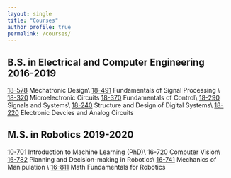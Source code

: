 ```yaml
---
layout: single
title: "Courses"
author_profile: true
permalink: /courses/
---
```


## B.S. in Electrical and Computer Engineering  2016-2019
[18-578][18_578] Mechatronic Design\\
[18-491][18_491] Fundamentals of Signal Processing \\
[18-320][18_320] Microelectronic Circuits 
[18-370][18_370] Fundamentals of Control\\
[18-290][18_290] Signals and Systems\\
[18-240][18_240] Structure and Design of Digital Systems\\
[18-220][18_220] Electronic Devcies and Analog Circuits

## M.S. in Robotics  2019-2020
[10-701][10_701] Introduction to Machine Learning (PhD)\\
16-720 Computer Vision\\
[16-782][16_782] Planning and Decision-making in Robotics\\
[16-741][16_741] Mechanics of Manipulation \\
[16-811][16_811] Math Fundamentals for Robotics 

<!-- Link alias -->
[18_578]: https://sites.google.com/site/cmumechatronicdesign/
[18_491]: http://course.ece.cmu.edu/~ece491/
[18_320]: https://courses.ece.cmu.edu/18320
[18_370]: https://courses.ece.cmu.edu/18370
[18_220]: https://courses.ece.cmu.edu/18220
[18_290]: https://courses.ece.cmu.edu/18290
[18_240]: https://courses.ece.cmu.edu/18240

[10_701]: https://www.cs.cmu.edu/~lwehbe/10701_S19/
[16_782]: http://www.cs.cmu.edu/~maxim/classes/robotplanning_grad/
[16_741]: http://www.cs.cmu.edu/afs/cs/academic/class/16741-s07/www/index.html
[16_811]: http://www.cs.cmu.edu/~me/811/